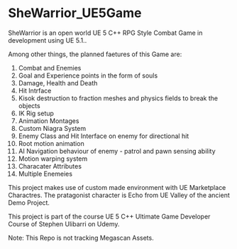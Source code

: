 # SheWarrior_UE5Game
SheWarrior is an open world UE 5 C++ RPG Style Combat Game in development using UE 5.1..

Among other things, the planned faetures of this Game are:

1) Combat and Enemies
2) Goal and Experience points in the form of souls
3) Damage, Health and Death
4) Hit Intrface
5) Kisok destruction to fraction meshes and physics fields to break the objects
6) IK Rig setup
7) Animation Montages
8) Custom Niagra System
9) Enemy Class and Hit Interface on enemy for directional hit
10) Root motion animation
11) AI Navigation behaviour of enemy - patrol and pawn sensing ability
12) Motion warping system
13) Characater Attributes 
14) Multiple Enemeies

This project makes use of custom made environment with UE Marketplace Charactres. The pratagonist character is Echo from UE Valley of the ancient Demo Project. 

This project is part of the course UE 5 C++ Ultimate Game Developer Course of Stephen Ulibarri on Udemy.  

Note: This Repo is not tracking Megascan Assets.

